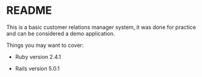 # README

This is a basic customer relations manager system, it was done for practice and can be considered a demo application.

Things you may want to cover:

* Ruby version 2.4.1

* Rails version 5.0.1
